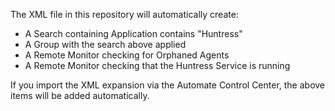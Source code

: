 The XML file in this repository will automatically create:

- A Search containing Application contains "Huntress"
- A Group with the search above applied
- A Remote Monitor checking for Orphaned Agents
- A Remote Monitor checking that the Huntress Service is running


If you import the XML expansion via the Automate Control Center, the above items will be added automatically. 
